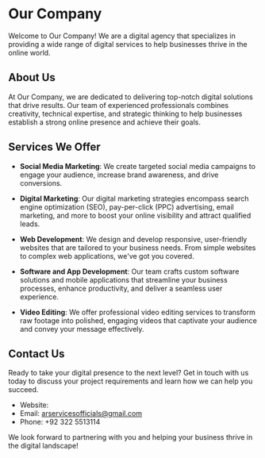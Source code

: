 # Our Company

Welcome to Our Company! We are a digital agency that specializes in providing a wide range of digital services to help businesses thrive in the online world.

## About Us

At Our Company, we are dedicated to delivering top-notch digital solutions that drive results. Our team of experienced professionals combines creativity, technical expertise, and strategic thinking to help businesses establish a strong online presence and achieve their goals.

## Services We Offer

- **Social Media Marketing**: We create targeted social media campaigns to engage your audience, increase brand awareness, and drive conversions.

- **Digital Marketing**: Our digital marketing strategies encompass search engine optimization (SEO), pay-per-click (PPC) advertising, email marketing, and more to boost your online visibility and attract qualified leads.

- **Web Development**: We design and develop responsive, user-friendly websites that are tailored to your business needs. From simple websites to complex web applications, we've got you covered.

- **Software and App Development**: Our team crafts custom software solutions and mobile applications that streamline your business processes, enhance productivity, and deliver a seamless user experience.

- **Video Editing**: We offer professional video editing services to transform raw footage into polished, engaging videos that captivate your audience and convey your message effectively.

## Contact Us

Ready to take your digital presence to the next level? Get in touch with us today to discuss your project requirements and learn how we can help you succeed.

- Website: <!-- [www.ourcompany.com](https://www.ourcompany.com) -->
- Email: arservicesofficials@gmail.com
- Phone: +92 322 5513114

We look forward to partnering with you and helping your business thrive in the digital landscape!
